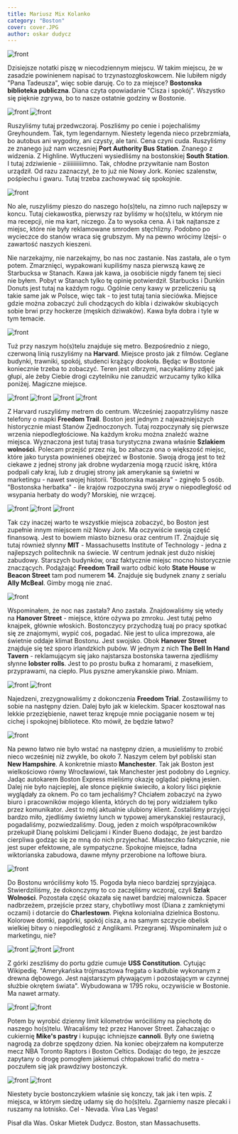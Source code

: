 ```yaml
---
title: Mariusz Mix Kolanko
category: "Boston"
cover: cover.JPG
author: oskar dudycz
---
```


![front](ISKNE8440.JPG)

Dzisiejsze notatki piszę w niecodziennym miejscu. W takim miejscu, że w zasadzie powinienem napisać to trzynastozgłoskowcem. Nie lubiłem nigdy "Pana Tadeusza", więc sobie daruję. Co to za miejsce? **Bostonska biblioteka publiczna**. Diana czyta opowiadanie "Cisza i spokój". Wszystko się pięknie zgrywa, bo to nasze ostatnie godziny w Bostonie.

![front](IMG_4484.JPG)
![front](IMG_4485.JPG)

Ruszyliśmy tutaj przedwczoraj. Poszliśmy po cenie i pojechaliśmy Greyhoundem. Tak, tym legendarnym. Niestety legenda nieco przebrzmiała, bo autobus ani wygodny, ani czysty, ale tani. Cena czyni cuda. Ruszyliśmy ze znanego już nam wczesniej **Port Authority Bus Station**. Znanego z widzenia. Z Highline. Wytłuczeni wysiedliśmy na bostonskiej **South Station**. I tutaj zdziwienie - ziiiiiiiiiiimno. Tak, chłodne przywitanie nam Boston urządził. Od razu zaznaczył, że to już nie Nowy Jork. Koniec szalenstw, pośpiechu i gwaru. Tutaj trzeba zachowywać się spokojnie. 

![front](IMG_4496.JPG)

No ale, ruszyliśmy pieszo do naszego ho(s)telu, na zimno ruch najlepszy w koncu. Tutaj ciekawostka, pierwszy raz byliśmy w ho(s)telu, w którym nie ma recepcji, nie ma kart, niczego. Za to wysoka cena. A i tak najtansze z miejsc, które nie były reklamowane smrodem stęchlizny. Podobno po wycieczce do stanów wraca się grubszym. My na pewno wrócimy lżejsi- o zawartość naszych kieszeni.

Nie narzekajmy, nie narzekajmy, bo nas noc zastanie. Nas zastała, ale o tym potem. Zmarznięci, wypakowani kupiliśmy nasza pierwszą kawę ze Starbucksa w Stanach. Kawa jak kawa, ja osobiście nigdy fanem tej sieci nie byłem. Pobyt w Stanach tylko tę opinię potwierdził. Starbucks i Dunkin Donuts jest tutaj na każdym rogu. Ogólnie ceny kawy w przeliczeniu są takie same jak w Polsce, więc tak - to jest tutaj tania sieciówka. Miejsce gdzie można zobaczyć żuli chodzących do kibla i dziwaków skubiących sobie brwi przy hockerze (męskich dziwaków). Kawa była dobra i tyle w tym temacie.

![front](IMG_4487.JPG)

Tuż przy naszym ho(s)telu znajduje się metro. Bezpośrednio z niego, czerwoną linią ruszyliśmy na **Harvard**. Miejsce prosto jak z filmów. Ceglane budynki, trawniki, spokój, studenci krążący dookoła. Będąc w Bostonie koniecznie trzeba to zobaczyć. Teren jest olbrzymi, nacykaliśmy zdjęć jak głupi, ale żeby Ciebie drogi czytelniku nie zanudzić wrzucamy tylko kilka poniżej. Magiczne miejsce.

![front](LERH1405.JPG)
![front](OXFB4962.JPG)
![front](IMG_4585.JPG)
![front](cover.JPG)

Z Harvard ruszyliśmy metrem do centrum. Wcześniej zaopatrzyliśmy nasze telefony o mapki **Freedom Trail**. Boston jest jednym z najważniejszych historycznie miast Stanów Zjednoczonych. Tutaj rozpoczynały się pierwsze wrzenia niepodległościowe. Na każdym kroku można znaleźć ważne miejsca. Wyznaczona jest tutaj trasa turystyczna zwana właśnie **Szlakiem wolności**. Polecam przejść przez nią, bo zahacza ona o większość miejsc, które jako turysta powinieneś obejrzeć w Bostonie. Swoją drogą jest to też ciekawe z jednej strony jak drobne wydarzenia mogą rzucić iskrę, która podpali cały kraj, lub z drugiej strony jak amerykanie są świetni w marketingu - nawet swojej historii. "Bostonska masakra" - zginęło 5 osób. "Bostonska herbatka" - ile krajów rozpoczyna swój zryw o niepodległość od wsypania herbaty do wody? Morskiej, nie wrzącej. 

![front](IMG_4508.JPG)
![front](IMG_4582.JPG)
![front](IMG_4583.JPG)

Tak czy inaczej warto te wszystkie miejsca zobaczyć, bo Boston jest zupełnie innym miejscem niż Nowy Jork. Ma oczywiście swoją część finansową. Jest to bowiem miasto biznesu oraz centrum IT. Znajduje się tutaj również słynny **MIT** - Massachusetts Institute of Technology - jedna z najlepszych politechnik na świecie. W centrum jednak jest dużo niskiej zabudowy. Starszych budynków, oraz faktycznie miejsc mocno historycznie znaczących. Podążająć **Freedom Trail** warto odbić koło **State House** w **Beacon Street** tam pod numerem **14**. Znajduje się budynek znany z serialu **Ally McBeal**. Gimby mogą nie znać.

![front](YACU4941.JPG)

Wspominałem, że noc nas zastała? Ano zastała. Znajdowaliśmy się wtedy na **Hanover Street** - miejsce, które ożywa po zmroku. Jest tutaj pełno knajpek, głównie włoskich. Bostonczycy przychodzą tuaj po pracy spotkać się ze znajomymi, wypić coś, pogadać. Nie jest to ulica imprezowa, ale świetnie oddaje klimat Bostonu. Jest swojsko. Obok **Hanover Street** znajduje się też sporo irlandzkich pubów. W jednym z nich **The Bell In Hand Tavern** - reklamującym się jako najstarsza bostonska tawerna zjedliśmy słynne **lobster rolls**. Jest to po prostu bułka z homarami, z masełkiem, przyprawami, na ciepło. Plus pyszne amerykanskie piwo. Mniam.

![front](IMG_4576.JPG)
![front](OAKV2044.JPG)

Najedzeni, zrezygnowaliśmy z dokonczenia **Freedom Trial**. Zostawiliśmy to sobie na następny dzien. Dalej było jak w kieleckim. Spacer kosztował nas lekkie przeziębienie, nawet teraz krępuje mnie pociąganie nosem w tej cichej i spokojnej bibliotece. Kto mówił, że będzie łatwo? 

![front](IMG_4532.JPG)

Na pewno łatwo nie było wstać na następny dzien, a musieliśmy to zrobić nieco wcześniej niż zwykle, bo około 7. Naszym celem był pobliski stan **New Hampshire**. A konkretnie miasto **Manchester**. Tak jak Boston jest wielkościowo równy Wrocławiowi, tak Manchester jest podobny do Legnicy. Jadąc autokarem Boston Express mieliśmy okazję oglądać piękną jesien. Dalej nie było najcieplej, ale słonce pięknie świeciło, a kolory liści pięknie wyglądały za oknem. Po co tam jechaliśmy? Chciałem zobaczyć na żywo biuro i pracowników mojego klienta, których do tej pory widziałem tylko przez komunikator. Jest to mój aktualnie ulubiony klient. Zostaliśmy przyjęci bardzo miło, zjedliśmy świetny lunch w typowej amerykanskiej restauracji, pogadaliśmy, pozwiedzaliśmy. Doug, jeden z moich współpracowników przekupił Dianę polskimi Delicjami i Kinder Bueno dodając, że jest bardzo cierpliwa godząc się ze mną do nich przyjechać. Miasteczko faktycznie, nie jest super efektowne, ale sympatyczne. Spokojne miejsce, ładna wiktorianska zabudowa, dawne młyny przerobione na loftowe biura. 

![front](IMG_4573.JPG)

Do Bostonu wróciliśmy koło 15. Pogoda była nieco bardziej sprzyjająca. Stwierdziliśmy, że dokonczymy to co zaczęliśmy wczoraj, czyli **Szlak Wolności**. Pozostała część okazała się nawet bardziej malownicza. Spacer nadbrzeżem, przejście przez stary, chybotliwy most (Diana z zamkniętymi oczami) i dotarcie do **Charlestown**. Piękna kolonialna dzielnica Bostonu. Kolorowe domki, pagórki, spokój cisza, a na samym szczycie obelisk wielkiej bitwy o niepodległość z Anglikami. Przegranej. Wspominałem już o marketingu, nie?

![front](IMG_4568.JPG)
![front](IMG_4555.JPG)
![front](KALY3873.JPG)

Z górki zeszliśmy do portu gdzie cumuje **USS Constitution**. Cytując Wikipedię. "Amerykańska trójmasztowa fregata o kadłubie wykonanym z drewna dębowego. Jest najstarszym pływającym i pozostającym w czynnej służbie okrętem świata". Wybudowana w 1795 roku, oczywiście w Bostonie. Ma nawet armaty. 

![front](IMG_4575.JPG)
![front](IMG_4571.JPG)

Potem by wyrobić dzienny limit kilometrów wróciliśmy na piechotę do naszego ho(s)telu. Wracaliśmy też przez Hanover Street. Zahaczając o cukiernię **Mike's pastry** i kupując ichniejsze **cannoli**. Były one świetną nagrodą za dobrze spędzony dzien. Na koniec obejrzałem na komputerze mecz NBA Toronto Raptors i Boston Celtics. Dodając do tego, że jeszcze zapytany o drogę pomogłem jakiemuś chłopakowi trafić do metra - poczułem się jak prawdziwy bostonczyk.

![front](IMG_E4561.JPG)
![front](IMG_E4564.JPG)

Niestety bycie bostonczykiem właśnie się konczy, tak jak i ten wpis. Z miejsca, w którym siedzę udamy się do ho(s)telu. Zgarniemy nasze plecaki i ruszamy na lotnisko. Cel - Nevada. Viva Las Vegas!

Pisał dla Was. Oskar Mietek Dudycz. Boston, stan Massachusetts.